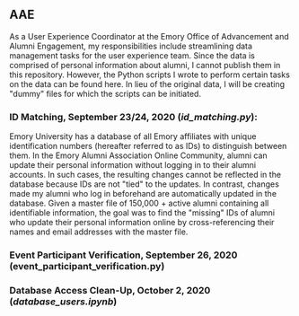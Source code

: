## AAE

As a User Experience Coordinator at the Emory Office of Advancement and Alumni Engagement, my responsibilities include streamlining data management tasks for the user experience team. Since the data is comprised of personal information about alumni, I cannot publish them in this repository. However, the Python scripts I wrote to perform certain tasks on the data can be found here. In lieu of the original data, I will be creating "dummy" files for which the scripts can be initiated.

### ID Matching, September 23/24, 2020 (*id_matching.py*): 

Emory University has a database of all Emory affiliates with unique identification numbers (hereafter referred to as IDs) to distinguish between them. In the Emory Alumni Association Online Community, alumni can update their personal information without logging in to their alumni accounts. In such cases, the resulting changes cannot be reflected in the database because IDs are not "tied" to the updates. In contrast, changes made my alumni who log in beforehand are automatically updated in the database. Given a master file of 150,000 + active alumni containing all identifiable information, the goal was to find the "missing" IDs of alumni who update their personal information online by cross-referencing their names and email addresses with the master file. 

### Event Participant Verification, September 26, 2020 (event_participant_verification.py)
### Database Access Clean-Up, October 2, 2020 (*database_users.ipynb*)


